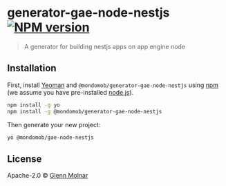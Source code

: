 # generator-gae-node-nestjs [![NPM version][npm-image]][npm-url]
> A generator for building nestjs apps on app engine node

## Installation

First, install [Yeoman](http://yeoman.io) and `@mondomob/generator-gae-node-nestjs` using [npm](https://www.npmjs.com/) (we assume you have pre-installed [node.js](https://nodejs.org/)).

```bash
npm install -g yo
npm install -g @mondomob/generator-gae-node-nestjs
```

Then generate your new project:

```bash
yo @mondomob/gae-node-nestjs
```

## License

Apache-2.0 © [Glenn Molnar]()


[npm-image]: https://badge.fury.io/js/@mondomob/generator-gae-node-nestjs.svg
[npm-url]: https://npmjs.org/package/@mondomob/generator-gae-node-nestjs
